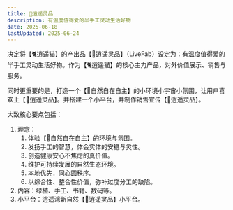 ```yaml
---
title: 💝逍遥灵品
description: 有温度值得爱的半手工灵动生活好物
date: 2025-06-18
lastUpdated: 2025-06-24
---
```


决定将【🐈逍遥猫】的产出品【💝逍遥灵品】（LiveFab）设定为：有温度值得爱的半手工灵动生活好物。作为【🐈逍遥猫】的核心主力产品，对外价值展示、销售与服务。

同时更重要的是，打造一个【🌳自然自在自主】的小环境小宇宙小氛围，让用户喜欢上【💝逍遥灵品】。并搭建一个小平台，并制作销售宣传【💝逍遥灵品】。

大致核心要点包括：

1. 理念：
    1. 体验【🌳自然自在自主】的环境与氛围。
    2. 发扬手工的智慧，体会实体的安稳与灵性。
    3. 创造健康安心不焦虑的真价值。
    4. 维护可持续发展的自然生态环境。
    5. 本地优先，同心圆秩序。
    6. 以综合性、整合性价值，弥补过度分工的缺陷。
2. 内容：绿植、手工、书籍、数码等。
3. 小平台：逍遥湾新自然【💝逍遥灵品】小平台。
